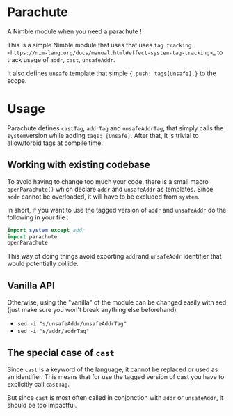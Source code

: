 # Parachute

A Nimble module when you need a parachute !

This is a simple Nimble module that uses that uses `tag tracking <https://nim-lang.org/docs/manual.html#effect-system-tag-tracking>`_ to track usage of ``addr``, ``cast``, ``unsafeAddr``.

It also defines ``unsafe`` template that simple ``{.push: tags[Unsafe].}`` to the scope.

# Usage

Parachute defines ``castTag``, ``addrTag`` and ``unsafeAddrTag``, that simply calls the ``system``version while adding ``tags: [Unsafe]``.
After that, it is trivial to allow/forbid tags at compile time.

## Working with existing codebase

To avoid having to change too much your code, there is a small macro ``openParachute()`` which declare ``addr`` and ``unsafeAddr`` as templates.
Since ``addr`` cannot be overloaded, it will have to be excluded from ``system``.

In short, if you want to use the tagged version of ``addr`` and ``unsafeAddr`` do the following in your file : 

```nim
import system except addr
import parachute
openParachute
```

This way of doing things avoid exporting ``addr``and ``unsafeAddr`` identifier that would potentially collide.

## Vanilla API

Otherwise, using the "vanilla" of the module can be changed easily with sed (just make sure you won't break anything else beforehand)

* ``sed -i "s/unsafeAddr/unsafeAddrTag"``
* ``sed -i "s/addr/addrTag"``

## The special case of ``cast``

Since ``cast`` is a keyword of the language, it cannot be replaced or used as an identifier.
This means that for use the tagged version of cast you have to explicitly call ``castTag``.

But since ``cast`` is most often called in conjonction with ``addr`` or ``unsafeAddr``, it should be too impactful.
